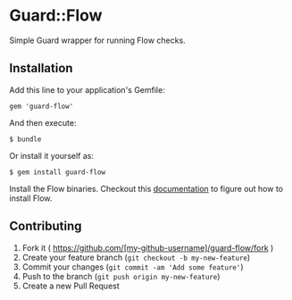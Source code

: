 # Guard::Flow

Simple Guard wrapper for running Flow checks.

## Installation

Add this line to your application's Gemfile:

    gem 'guard-flow'

And then execute:

    $ bundle

Or install it yourself as:

    $ gem install guard-flow
    
Install the Flow binaries. Checkout this [documentation](http://flowtype.org/docs/getting-started.html) to figure out how to install Flow.

## Contributing

1. Fork it ( https://github.com/[my-github-username]/guard-flow/fork )
2. Create your feature branch (`git checkout -b my-new-feature`)
3. Commit your changes (`git commit -am 'Add some feature'`)
4. Push to the branch (`git push origin my-new-feature`)
5. Create a new Pull Request
